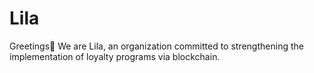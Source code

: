 # Lila
Greetings🌼 We are Lila, an organization committed to strengthening the implementation of loyalty programs via blockchain.

